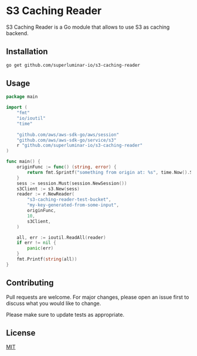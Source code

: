 # S3 Caching Reader

S3 Caching Reader is a Go module that allows to use S3 as caching backend.

## Installation

```bash
go get github.com/superluminar-io/s3-caching-reader
```

## Usage

```go
package main

import (
	"fmt"
	"io/ioutil"
	"time"
    
    "github.com/aws/aws-sdk-go/aws/session"
	"github.com/aws/aws-sdk-go/service/s3"
	r "github.com/superluminar-io/s3-caching-reader"
)

func main() {
	originFunc := func() (string, error) {
		return fmt.Sprintf("something from origin at: %s", time.Now().String()), nil
	}
	sess := session.Must(session.NewSession())
	s3Client := s3.New(sess)
	reader := r.NewReader(
		"s3-caching-reader-test-bucket",
		"my-key-generated-from-some-input",
		originFunc,
		10,
        s3Client,
	)

	all, err := ioutil.ReadAll(reader)
	if err != nil {
		panic(err)
	}
	fmt.Printf(string(all))
}

```

## Contributing
Pull requests are welcome. For major changes, please open an issue first to discuss what you would like to change.

Please make sure to update tests as appropriate.

## License
[MIT](https://choosealicense.com/licenses/mit/)
